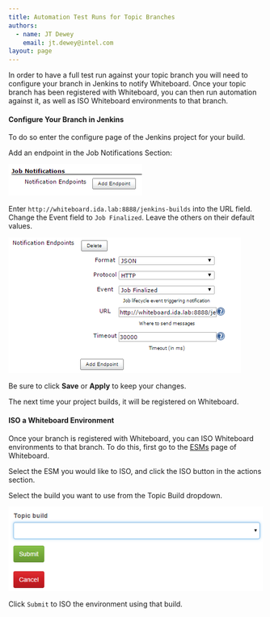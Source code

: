 ```yaml
---
title: Automation Test Runs for Topic Branches
authors:
  - name: JT Dewey
    email: jt.dewey@intel.com
layout: page
---
```


In order to have a full test run against your topic branch you will need to configure your branch in Jenkins to notify Whiteboard. Once your topic branch has been registered with Whiteboard, you can then run automation against it, as well as ISO Whiteboard environments to that branch.

#### Configure Your Branch in Jenkins

To do so enter the configure page of the Jenkins project for your build.

Add an endpoint in the Job Notifications Section:

![Add endpoint](/files/jenkins_add_endpoint.png)

Enter `http://whiteboard.ida.lab:8888/jenkins-builds` into the URL field. Change the Event field to `Job Finalized`. Leave the others on their default values.

![Enter URL](/files/jenkins_endpoint.png)

Be sure to click **Save** or **Apply** to keep your changes.

The next time your project builds, it will be registered on Whiteboard.

#### ISO a Whiteboard Environment

Once your branch is registered with Whiteboard, you can ISO Whiteboard environments to that branch. To do this, first go to the [ESMs](https://whiteboard.ida.lab/esms/) page of Whiteboard.

Select the ESM you would like to ISO, and click the ISO button in the actions section.

Select the build you want to use from the Topic Build dropdown.

![Select Build](/files/whiteboard_topic_build.png)

Click `Submit` to ISO the environment using that build.
